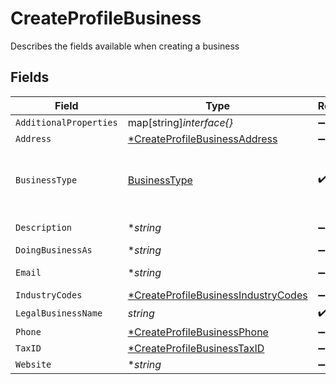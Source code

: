 # CreateProfileBusiness

Describes the fields available when creating a business


## Fields

| Field                                                                                            | Type                                                                                             | Required                                                                                         | Description                                                                                      | Example                                                                                          |
| ------------------------------------------------------------------------------------------------ | ------------------------------------------------------------------------------------------------ | ------------------------------------------------------------------------------------------------ | ------------------------------------------------------------------------------------------------ | ------------------------------------------------------------------------------------------------ |
| `AdditionalProperties`                                                                           | map[string]*interface{}*                                                                         | :heavy_minus_sign:                                                                               | N/A                                                                                              |                                                                                                  |
| `Address`                                                                                        | [*CreateProfileBusinessAddress](../../models/shared/createprofilebusinessaddress.md)             | :heavy_minus_sign:                                                                               | N/A                                                                                              |                                                                                                  |
| `BusinessType`                                                                                   | [BusinessType](../../models/shared/businesstype.md)                                              | :heavy_check_mark:                                                                               | The type of entity represented by this Business                                                  | llc                                                                                              |
| `Description`                                                                                    | **string*                                                                                        | :heavy_minus_sign:                                                                               | N/A                                                                                              | Local fitness center paying out instructors                                                      |
| `DoingBusinessAs`                                                                                | **string*                                                                                        | :heavy_minus_sign:                                                                               | N/A                                                                                              | Whole Body Fitness                                                                               |
| `Email`                                                                                          | **string*                                                                                        | :heavy_minus_sign:                                                                               | Email Address                                                                                    | amanda@classbooker.dev                                                                           |
| `IndustryCodes`                                                                                  | [*CreateProfileBusinessIndustryCodes](../../models/shared/createprofilebusinessindustrycodes.md) | :heavy_minus_sign:                                                                               | N/A                                                                                              |                                                                                                  |
| `LegalBusinessName`                                                                              | *string*                                                                                         | :heavy_check_mark:                                                                               | N/A                                                                                              | Whole Body Fitness LLC                                                                           |
| `Phone`                                                                                          | [*CreateProfileBusinessPhone](../../models/shared/createprofilebusinessphone.md)                 | :heavy_minus_sign:                                                                               | N/A                                                                                              |                                                                                                  |
| `TaxID`                                                                                          | [*CreateProfileBusinessTaxID](../../models/shared/createprofilebusinesstaxid.md)                 | :heavy_minus_sign:                                                                               | N/A                                                                                              |                                                                                                  |
| `Website`                                                                                        | **string*                                                                                        | :heavy_minus_sign:                                                                               | N/A                                                                                              | www.wholebodyfitnessgym.com                                                                      |